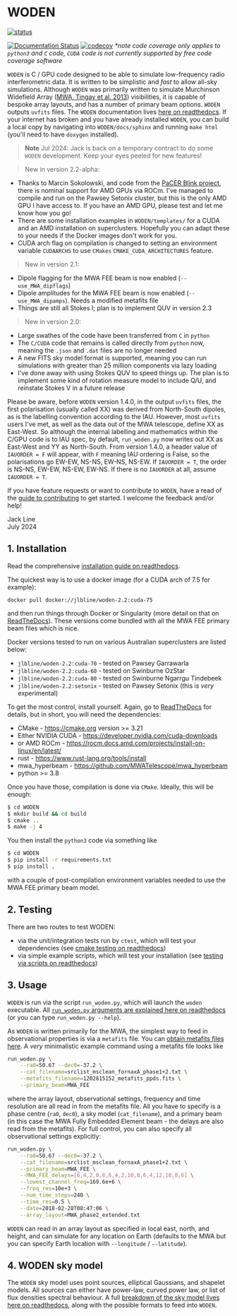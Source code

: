 # WODEN

[![status](https://joss.theoj.org/papers/bbc90ec4cd925ade93ed0781e571d247/status.svg)](https://joss.theoj.org/papers/bbc90ec4cd925ade93ed0781e571d247)

[![Documentation Status](https://readthedocs.org/projects/woden/badge/?version=latest)](https://woden.readthedocs.io/en/latest/?badge=latest) [![codecov](https://codecov.io/gh/JLBLine/WODEN/branch/master/graph/badge.svg?token=Q3JFCI5GOC)](https://codecov.io/gh/JLBLine/WODEN) _*note code coverage only applies to `python3` and `C` code, `CUDA` code is not currently supported by free code coverage software_

`WODEN` is C / GPU code designed to be able to simulate low-frequency radio interferometric data. It is written to be simplistic and *fast* to allow all-sky simulations. Although `WODEN` was primarily written to simulate Murchinson Widefield Array ([MWA, Tingay et al. 2013](https://doi.org/10.1017/pasa.2012.007)) visibilities, it is capable of bespoke array layouts, and has a number of primary beam options. `WODEN` outputs `uvfits` files. The `WODEN` documentation lives [here on readthedocs](https://woden.readthedocs.io/en/latest/). If your internet has broken and you have already installed `WODEN`, you can build a local copy by navigating into `WODEN/docs/sphinx` and running `make html` (you'll need to have `doxygen` installed).

> **Note**
> Jul 2024: Jack is back on a temporary contract to do some `WODEN` development. Keep your eyes peeled for new features!

<!-- > Although ``WODEN`` is still very much a great tool for MWA interferomteric simulations, I (Jack Line) am no longer working in astronomy. I'll drop in to advise and/or fix bugs from time to time, but I can't commit to developing new features I'm afraid. If you want new features (or even better, want to write new features), please reach out to the [Epoch of Reionisation group at Curtin University](https://astronomy.curtin.edu.au/research/epoch-of-reionisation/). They should know if anyone is actively working on/using the software. If you end up taking over this project, feel free to delete this message! -->

> New in version 2.2-alpha:
 - Thanks to Marcin Sokolowski, and code from the [PaCER Blink project](https://github.com/PaCER-BLINK-Project), there is nominal support for AMD GPUs via ROCm. I've managed to compile and run on the Pawsey Setonix cluster, but this is the only AMD GPU I have access to. If you have an AMD GPU, please test and let me know how you go!
 - There are some installation examples in ``WODEN/templates/`` for a CUDA and an AMD installation on superclusters. Hopefully you can adapt these to your needs if the Docker images don't work for you.
 - CUDA arch flag on compilation is changed to setting an environment variable `CUDAARCHS` to use `CMakes` `CMAKE_CUDA_ARCHITECTURES` feature.

> New in version 2.1:
 - Dipole flagging for the MWA FEE beam is now enabled (`--use_MWA_dipflags`)
 - Dipole amplitudes for the MWA FEE beam is now enabled (`--use_MWA_dipamps`). Needs a modified metafits file
 - Things are still all Stokes I; plan is to implement QUV in version 2.3

> New in version 2.0:
 - Large swathes of the code have been transferred from `C` in `python`
 - The `C/CUDA` code that remains is called directly from `python` now, meaning the `.json` and `.dat` files are no longer needed
 - A new FITS sky model format is supported, meaning you can run simulations with greater than 25 million components via lazy loading
 - I've done away with using Stokes QUV to speed things up. The plan is to implement some kind of rotation measure model to include Q/U, and reinstate Stokes V in a future release

Please be aware, before ``WODEN`` version 1.4.0, in the output `uvfits` files, the first polarisation (usually called XX) was derived from North-South dipoles, as is the labelling convention according to the IAU. However, most `uvfits` users I've met, as well as the data out of the MWA telescope, define XX as East-West. So although the internal labelling and mathematics within the C/GPU code is to IAU spec, by default, ``run_woden.py`` now writes out XX as East-West and YY as North-South. From version 1.4.0, a header value of ``IAUORDER = F`` will appear, with ``F`` meaning IAU ordering is False, so the polarisations go EW-EW, NS-NS, EW-NS, NS-EW. If ``IAUORDER = T``, the order is NS-NS, EW-EW, NS-EW, EW-NS. If there is no ``IAUORDER`` at all, assume ``IAUORDER = T``.

If you have feature requests or want to contribute to `WODEN`, have a read of the
[guide to contributing](CONTRIBUTION_GUIDE.md) to get started. I welcome the feedback and/or help!

Jack Line \
July 2024


## 1. Installation
Read the comprehensive [installation guide on readthedocs](https://woden.readthedocs.io/en/latest/installation/installation.html#dependencies). 

The quickest way is to use a docker image (for a CUDA arch of 7.5 for example):

```
docker pull docker://jlbline/woden-2.2:cuda-75
```

and then run things through Docker or Singularity (more detail on that on [ReadTheDocs](https://woden.readthedocs.io/en/latest/installation/installation.html#dependencies)). These versions come bundled with all the MWA FEE primary beam files which is nice.

Docker versions tested to run on various Australian superclusters are listed below:

- `jlbline/woden-2.2:cuda-70` - tested on Pawsey Garrawarla
- `jlbline/woden-2.2:cuda-60` - tested on Swinburne OzStar
- `jlbline/woden-2.2:cuda-80` - tested on Swinburne Ngarrgu Tindebeek
- `jlbline/woden-2.2:setonix` - tested on Pawsey Setonix (this is *very* experimental)

To get the most control, install yourself. Again, go to [ReadTheDocs](https://woden.readthedocs.io/en/latest/installation/installation.html#dependencies) for details, but in short, you will need the dependencies:

- CMake - https://cmake.org version >= 3.21
- Either NVIDIA CUDA - https://developer.nvidia.com/cuda-downloads
- or AMD ROCm - https://rocm.docs.amd.com/projects/install-on-linux/en/latest/
- rust - https://www.rust-lang.org/tools/install
- mwa_hyperbeam - https://github.com/MWATelescope/mwa_hyperbeam
- python >= 3.8


Once you have those, compilation is done via `CMake`. Ideally, this will be enough:
```bash
$ cd WODEN
$ mkdir build && cd build
$ cmake ..
$ make -j 4
```
You then install the `python3` code via something like
```bash
$ cd WODEN
$ pip install -r requirements.txt
$ pip install .
```
with a couple of post-compilation environment variables needed to use the MWA FEE primary beam model.

## 2. Testing
There are two routes to test WODEN:
- via the unit/integration tests run by `ctest`, which will test your dependencies (see [cmake testing on readthedocs](https://woden.readthedocs.io/en/latest/testing/cmake_testing.html))
- via simple example scripts, which will test your installation (see [testing via scripts on readthedocs](https://woden.readthedocs.io/en/latest/testing/script_testing.html))

## 3. Usage

`WODEN` is run via the script `run_woden.py`, which will launch the `woden` executable. All [ `run_woden.py` arguments are explained here on readthedocs](https://woden.readthedocs.io/en/latest/API_reference/python_code/run_woden.html) (or you can type `run_woden.py --help`).

As `WODEN` is written primarily for the MWA, the simplest way to feed in observational properties is via a `metafits` file. You can [obtain metafits files here](https://asvo.mwatelescope.org/). A _very_ minimalistic example command using a metafits file looks like

```bash
run_woden.py \
    --ra0=50.67 --dec0=-37.2 \
    --cat_filename=srclist_msclean_fornaxA_phase1+2.txt \
    --metafits_filename=1202815152_metafits_ppds.fits \
    --primary_beam=MWA_FEE
```
where the array layout, observational settings, frequency and time resolution are all read in from the metafits file. All you have to specify is a phase centre (`ra0`, `dec0`), a sky model (`cat_filename`), and a primary beam (in this case the MWA Fully Embedded Element beam - the delays are also read from the metafits). For full control, you can also specify all observational settings explicitly:

```bash
run_woden.py \
    --ra0=50.67 --dec0=-37.2 \
    --cat_filename=srclist_msclean_fornaxA_phase1+2.txt \
    --primary_beam=MWA_FEE \
    --MWA_FEE_delays=[6,4,2,0,8,6,4,2,10,8,6,4,12,10,8,6] \
    --lowest_channel_freq=169.6e+6 \
    --freq_res=10e+3 \
    --num_time_steps=240 \
    --time_res=0.5 \
    --date=2018-02-28T08:47:06 \
    --array_layout=MWA_phase2_extended.txt
```

`WODEN` can read in an array layout as specified in local east, north, and height, and can simulate for any location on Earth (defaults to the MWA but you can specify Earth location with `--longitude` / `--latitude`).

## 4. WODEN sky model
The `WODEN` sky model uses point sources, elliptical Gaussians, and shapelet models. All sources can either have power-law, curved power law, or list of flux densities spectral behaviour. A full [breakdown of the sky model lives here on readthedocs](https://woden.readthedocs.io/en/latest/operating_principles/skymodel.html), along with the possible formats to feed into `WODEN`.
